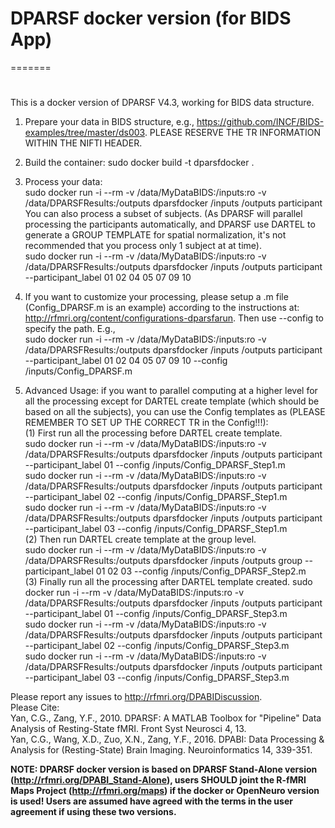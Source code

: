 # DPARSF docker version (for BIDS App)
=======
# 
This is a docker version of DPARSF V4.3, working for BIDS data structure.

1. Prepare your data in BIDS structure, e.g., https://github.com/INCF/BIDS-examples/tree/master/ds003. PLEASE RESERVE THE TR INFORMATION WITHIN THE NIFTI HEADER.

2. Build the container:
sudo docker build -t dparsfdocker .

3. Process your data:  
sudo docker run -i --rm -v /data/MyDataBIDS:/inputs:ro -v /data/DPARSFResults:/outputs dparsfdocker /inputs /outputs participant  
You can also process a subset of subjects. (As DPARSF will parallel processing the participants automatically, and DPARSF use DARTEL to generate a GROUP TEMPLATE for spatial normalization, it's not recommended that you process only 1 subject at at time).  
sudo docker run -i --rm -v /data/MyDataBIDS:/inputs:ro -v /data/DPARSFResults:/outputs dparsfdocker /inputs /outputs participant --participant_label 01 02 04 05 07 09 10  

4. If you want to customize your processing, please setup a .m file (Config_DPARSF.m is an example) according to the instructions at: http://rfmri.org/content/configurations-dparsfarun. Then use --config to specify the path. E.g.,   
sudo docker run -i --rm -v /data/MyDataBIDS:/inputs:ro -v /data/DPARSFResults:/outputs dparsfdocker /inputs /outputs participant --participant_label 01 02 04 05 07 09 10 --config /inputs/Config_DPARSF.m  

5. Advanced Usage: if you want to parallel computing at a higher level for all the processing except for DARTEL create template (which should be based on all the subjects), you can use the Config templates as (PLEASE REMEMBER TO SET UP THE CORRECT TR in the Config!!!):  
(1) First run all the processing before DARTEL create template.  
sudo docker run -i --rm -v /data/MyDataBIDS:/inputs:ro -v /data/DPARSFResults:/outputs dparsfdocker /inputs /outputs participant --participant_label 01 --config /inputs/Config_DPARSF_Step1.m  
sudo docker run -i --rm -v /data/MyDataBIDS:/inputs:ro -v /data/DPARSFResults:/outputs dparsfdocker /inputs /outputs participant --participant_label 02 --config /inputs/Config_DPARSF_Step1.m  
sudo docker run -i --rm -v /data/MyDataBIDS:/inputs:ro -v /data/DPARSFResults:/outputs dparsfdocker /inputs /outputs participant --participant_label 03 --config /inputs/Config_DPARSF_Step1.m  
(2) Then run DARTEL create template at the group level.  
sudo docker run -i --rm -v /data/MyDataBIDS:/inputs:ro -v /data/DPARSFResults:/outputs dparsfdocker /inputs /outputs group --participant_label 01 02 03 --config /inputs/Config_DPARSF_Step2.m  
(3) Finally run all the processing after DARTEL template created.
sudo docker run -i --rm -v /data/MyDataBIDS:/inputs:ro -v /data/DPARSFResults:/outputs dparsfdocker /inputs /outputs participant --participant_label 01 --config /inputs/Config_DPARSF_Step3.m  
sudo docker run -i --rm -v /data/MyDataBIDS:/inputs:ro -v /data/DPARSFResults:/outputs dparsfdocker /inputs /outputs participant --participant_label 02 --config /inputs/Config_DPARSF_Step3.m  
sudo docker run -i --rm -v /data/MyDataBIDS:/inputs:ro -v /data/DPARSFResults:/outputs dparsfdocker /inputs /outputs participant --participant_label 03 --config /inputs/Config_DPARSF_Step3.m   



Please report any issues to http://rfmri.org/DPABIDiscussion.  
Please Cite:  
Yan, C.G., Zang, Y.F., 2010. DPARSF: A MATLAB Toolbox for "Pipeline" Data Analysis of Resting-State fMRI. Front Syst Neurosci 4, 13.  
Yan, C.G., Wang, X.D., Zuo, X.N., Zang, Y.F., 2016. DPABI: Data Processing & Analysis for (Resting-State) Brain Imaging. Neuroinformatics 14, 339-351.  

**NOTE: DPARSF docker version is based on DPARSF Stand-Alone version (http://rfmri.org/DPABI_Stand-Alone), users SHOULD joint the R-fMRI Maps Project (http://rfmri.org/maps) if the docker or OpenNeuro version is used! Users are assumed have agreed with the terms in the user agreement if using these two versions.**


